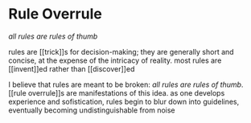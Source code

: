 # Rule Overrule

_all rules are rules of thumb_

rules are [[trick]]s for decision-making; they are generally short and concise, at the expense of the intricacy of reality. most rules are [[invent]]ed rather than [[discover]]ed

I believe that rules are meant to be broken: _all rules are rules of thumb_. [[rule overrule]]s are manifestations of this idea. as one develops experience and sofistication, rules begin to blur down into guidelines, eventually becoming undistinguishable from noise
